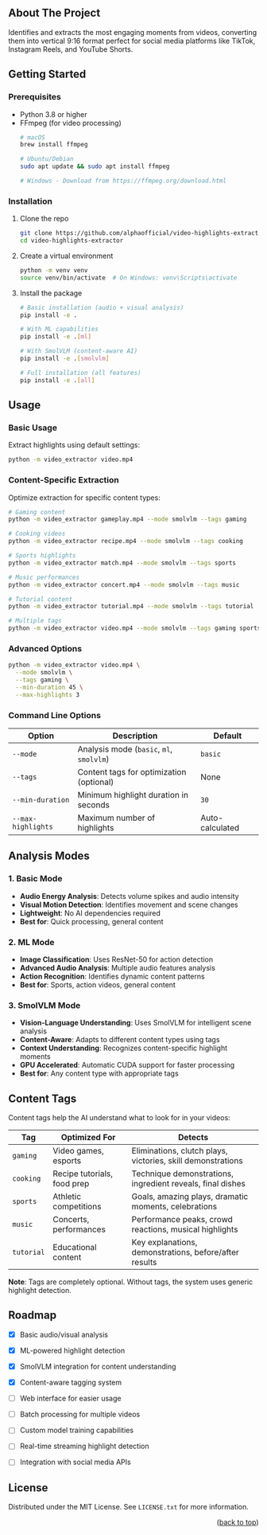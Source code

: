 <!-- Improved compatibility of back to top link: See: https://github.com/othneildrew/Best-README-Template/pull/73 -->
<a name="readme-top"></a>

<!-- ABOUT THE PROJECT -->
## About The Project

Identifies and extracts the most engaging moments from videos, converting them into vertical 9:16 format perfect for social media platforms like TikTok, Instagram Reels, and YouTube Shorts.

<!-- GETTING STARTED -->
## Getting Started

### Prerequisites

* Python 3.8 or higher
* FFmpeg (for video processing)
  ```sh
  # macOS
  brew install ffmpeg

  # Ubuntu/Debian
  sudo apt update && sudo apt install ffmpeg

  # Windows - Download from https://ffmpeg.org/download.html
  ```

### Installation

1. Clone the repo
   ```sh
   git clone https://github.com/alphaofficial/video-highlights-extractor.git
   cd video-highlights-extractor
   ```

2. Create a virtual environment
   ```sh
   python -m venv venv
   source venv/bin/activate  # On Windows: venv\Scripts\activate
   ```

3. Install the package
   ```sh
   # Basic installation (audio + visual analysis)
   pip install -e .

   # With ML capabilities
   pip install -e .[ml]

   # With SmolVLM (content-aware AI)
   pip install -e .[smolvlm]

   # Full installation (all features)
   pip install -e .[all]
   ```


<!-- USAGE EXAMPLES -->
## Usage

### Basic Usage

Extract highlights using default settings:
```bash
python -m video_extractor video.mp4
```

### Content-Specific Extraction

Optimize extraction for specific content types:

```bash
# Gaming content
python -m video_extractor gameplay.mp4 --mode smolvlm --tags gaming

# Cooking videos
python -m video_extractor recipe.mp4 --mode smolvlm --tags cooking

# Sports highlights
python -m video_extractor match.mp4 --mode smolvlm --tags sports

# Music performances
python -m video_extractor concert.mp4 --mode smolvlm --tags music

# Tutorial content
python -m video_extractor tutorial.mp4 --mode smolvlm --tags tutorial

# Multiple tags
python -m video_extractor video.mp4 --mode smolvlm --tags gaming sports
```

### Advanced Options

```bash
python -m video_extractor video.mp4 \
  --mode smolvlm \
  --tags gaming \
  --min-duration 45 \
  --max-highlights 3
```

### Command Line Options

| Option | Description | Default |
|--------|-------------|---------|
| `--mode` | Analysis mode (`basic`, `ml`, `smolvlm`) | `basic` |
| `--tags` | Content tags for optimization (optional) | None |
| `--min-duration` | Minimum highlight duration in seconds | `30` |
| `--max-highlights` | Maximum number of highlights | Auto-calculated |


<!-- ANALYSIS MODES -->
## Analysis Modes

### 1. Basic Mode
- **Audio Energy Analysis**: Detects volume spikes and audio intensity
- **Visual Motion Detection**: Identifies movement and scene changes
- **Lightweight**: No AI dependencies required
- **Best for**: Quick processing, general content

### 2. ML Mode
- **Image Classification**: Uses ResNet-50 for action detection
- **Advanced Audio Analysis**: Multiple audio features analysis
- **Action Recognition**: Identifies dynamic content patterns
- **Best for**: Sports, action videos, general content

### 3. SmolVLM Mode
- **Vision-Language Understanding**: Uses SmolVLM for intelligent scene analysis
- **Content-Aware**: Adapts to different content types using tags
- **Context Understanding**: Recognizes content-specific highlight moments
- **GPU Accelerated**: Automatic CUDA support for faster processing
- **Best for**: Any content type with appropriate tags


<!-- CONTENT TAGS -->
## Content Tags

Content tags help the AI understand what to look for in your videos:

| Tag | Optimized For | Detects |
|-----|---------------|---------|
| `gaming` | Video games, esports | Eliminations, clutch plays, victories, skill demonstrations |
| `cooking` | Recipe tutorials, food prep | Technique demonstrations, ingredient reveals, final dishes |
| `sports` | Athletic competitions | Goals, amazing plays, dramatic moments, celebrations |
| `music` | Concerts, performances | Performance peaks, crowd reactions, musical highlights |
| `tutorial` | Educational content | Key explanations, demonstrations, before/after results |

**Note**: Tags are completely optional. Without tags, the system uses generic highlight detection.

<!-- ROADMAP -->
## Roadmap

- [x] Basic audio/visual analysis
- [x] ML-powered highlight detection
- [x] SmolVLM integration for content understanding
- [x] Content-aware tagging system
- [ ] Web interface for easier usage
- [ ] Batch processing for multiple videos
- [ ] Custom model training capabilities
- [ ] Real-time streaming highlight detection
- [ ] Integration with social media APIs


<!-- LICENSE -->
## License

Distributed under the MIT License. See `LICENSE.txt` for more information.

<p align="right">(<a href="#readme-top">back to top</a>)</p>



